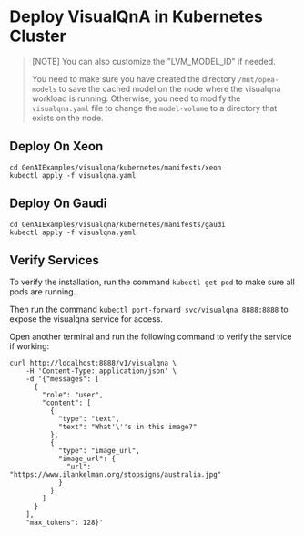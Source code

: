 # Deploy VisualQnA in Kubernetes Cluster

> [NOTE]
> You can also customize the "LVM_MODEL_ID" if needed.
>
> You need to make sure you have created the directory `/mnt/opea-models` to save the cached model on the node where the visualqna workload is running. Otherwise, you need to modify the `visualqna.yaml` file to change the `model-volume` to a directory that exists on the node.

## Deploy On Xeon

```
cd GenAIExamples/visualqna/kubernetes/manifests/xeon
kubectl apply -f visualqna.yaml
```

## Deploy On Gaudi

```
cd GenAIExamples/visualqna/kubernetes/manifests/gaudi
kubectl apply -f visualqna.yaml
```

## Verify Services

To verify the installation, run the command `kubectl get pod` to make sure all pods are running.

Then run the command `kubectl port-forward svc/visualqna 8888:8888` to expose the visualqna service for access.

Open another terminal and run the following command to verify the service if working:

```console
curl http://localhost:8888/v1/visualqna \
    -H 'Content-Type: application/json' \
    -d '{"messages": [
      {
        "role": "user",
        "content": [
          {
            "type": "text",
            "text": "What'\''s in this image?"
          },
          {
            "type": "image_url",
            "image_url": {
              "url": "https://www.ilankelman.org/stopsigns/australia.jpg"
            }
          }
        ]
      }
    ],
    "max_tokens": 128}'
```
